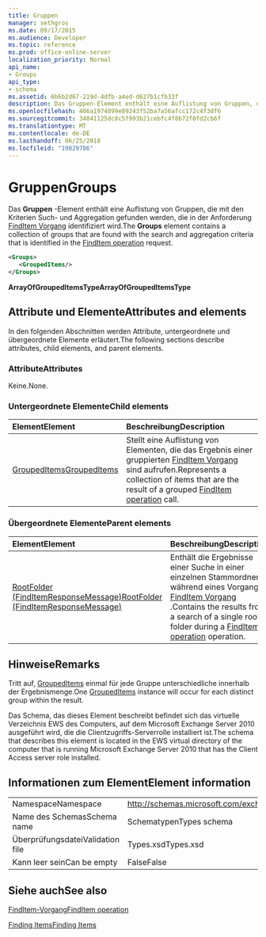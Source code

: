 ```yaml
---
title: Gruppen
manager: sethgros
ms.date: 09/17/2015
ms.audience: Developer
ms.topic: reference
ms.prod: office-online-server
localization_priority: Normal
api_name:
- Groups
api_type:
- schema
ms.assetid: 6b6b2d67-219d-4dfb-a4ed-d627b1cfb33f
description: Das Gruppen-Element enthält eine Auflistung von Gruppen, die mit den Kriterien Such- und Aggregation gefunden werden, die in der FindItem Vorgang Anforderung identifiziert wird.
ms.openlocfilehash: 406a1974899e89243f52ba7a56afcc172c4f3df6
ms.sourcegitcommit: 34041125dc8c5f993b21cebfc4f8b72f0fd2cb6f
ms.translationtype: MT
ms.contentlocale: de-DE
ms.lasthandoff: 06/25/2018
ms.locfileid: "19829786"
---
```

# <a name="groups"></a><span data-ttu-id="63be2-103">Gruppen</span><span class="sxs-lookup"><span data-stu-id="63be2-103">Groups</span></span>

<span data-ttu-id="63be2-104">Das **Gruppen** -Element enthält eine Auflistung von Gruppen, die mit den Kriterien Such- und Aggregation gefunden werden, die in der Anforderung [FindItem Vorgang](finditem-operation.md) identifiziert wird.</span><span class="sxs-lookup"><span data-stu-id="63be2-104">The **Groups** element contains a collection of groups that are found with the search and aggregation criteria that is identified in the [FindItem operation](finditem-operation.md) request.</span></span> 
  
```xml
<Groups>
   <GroupedItems/>
</Groups>
```

 <span data-ttu-id="63be2-105">**ArrayOfGroupedItemsType**</span><span class="sxs-lookup"><span data-stu-id="63be2-105">**ArrayOfGroupedItemsType**</span></span>
## <a name="attributes-and-elements"></a><span data-ttu-id="63be2-106">Attribute und Elemente</span><span class="sxs-lookup"><span data-stu-id="63be2-106">Attributes and elements</span></span>

<span data-ttu-id="63be2-107">In den folgenden Abschnitten werden Attribute, untergeordnete und übergeordnete Elemente erläutert.</span><span class="sxs-lookup"><span data-stu-id="63be2-107">The following sections describe attributes, child elements, and parent elements.</span></span>
  
### <a name="attributes"></a><span data-ttu-id="63be2-108">Attribute</span><span class="sxs-lookup"><span data-stu-id="63be2-108">Attributes</span></span>

<span data-ttu-id="63be2-109">Keine.</span><span class="sxs-lookup"><span data-stu-id="63be2-109">None.</span></span>
  
### <a name="child-elements"></a><span data-ttu-id="63be2-110">Untergeordnete Elemente</span><span class="sxs-lookup"><span data-stu-id="63be2-110">Child elements</span></span>

|<span data-ttu-id="63be2-111">**Element**</span><span class="sxs-lookup"><span data-stu-id="63be2-111">**Element**</span></span>|<span data-ttu-id="63be2-112">**Beschreibung**</span><span class="sxs-lookup"><span data-stu-id="63be2-112">**Description**</span></span>|
|:-----|:-----|
|[<span data-ttu-id="63be2-113">GroupedItems</span><span class="sxs-lookup"><span data-stu-id="63be2-113">GroupedItems</span></span>](groupeditems.md) <br/> |<span data-ttu-id="63be2-114">Stellt eine Auflistung von Elementen, die das Ergebnis einer gruppierten [FindItem Vorgang](finditem-operation.md) sind aufrufen.</span><span class="sxs-lookup"><span data-stu-id="63be2-114">Represents a collection of items that are the result of a grouped [FindItem operation](finditem-operation.md) call.</span></span>  <br/> |
   
### <a name="parent-elements"></a><span data-ttu-id="63be2-115">Übergeordnete Elemente</span><span class="sxs-lookup"><span data-stu-id="63be2-115">Parent elements</span></span>

|<span data-ttu-id="63be2-116">**Element**</span><span class="sxs-lookup"><span data-stu-id="63be2-116">**Element**</span></span>|<span data-ttu-id="63be2-117">**Beschreibung**</span><span class="sxs-lookup"><span data-stu-id="63be2-117">**Description**</span></span>|
|:-----|:-----|
|[<span data-ttu-id="63be2-118">RootFolder (FindItemResponseMessage)</span><span class="sxs-lookup"><span data-stu-id="63be2-118">RootFolder (FindItemResponseMessage)</span></span>](rootfolder-finditemresponsemessage.md) <br/> |<span data-ttu-id="63be2-119">Enthält die Ergebnisse einer Suche in einer einzelnen Stammordner während eines Vorgangs [FindItem Vorgang](finditem-operation.md) .</span><span class="sxs-lookup"><span data-stu-id="63be2-119">Contains the results from a search of a single root folder during a [FindItem operation](finditem-operation.md) operation.</span></span>  <br/> |
   
## <a name="remarks"></a><span data-ttu-id="63be2-120">Hinweise</span><span class="sxs-lookup"><span data-stu-id="63be2-120">Remarks</span></span>

<span data-ttu-id="63be2-121">Tritt auf, [GroupedItems](groupeditems.md) einmal für jede Gruppe unterschiedliche innerhalb der Ergebnismenge.</span><span class="sxs-lookup"><span data-stu-id="63be2-121">One [GroupedItems](groupeditems.md) instance will occur for each distinct group within the result.</span></span> 
  
<span data-ttu-id="63be2-122">Das Schema, das dieses Element beschreibt befindet sich das virtuelle Verzeichnis EWS des Computers, auf dem Microsoft Exchange Server 2010 ausgeführt wird, die die Clientzugriffs-Serverrolle installiert ist.</span><span class="sxs-lookup"><span data-stu-id="63be2-122">The schema that describes this element is located in the EWS virtual directory of the computer that is running Microsoft Exchange Server 2010 that has the Client Access server role installed.</span></span>
  
## <a name="element-information"></a><span data-ttu-id="63be2-123">Informationen zum Element</span><span class="sxs-lookup"><span data-stu-id="63be2-123">Element information</span></span>

|||
|:-----|:-----|
|<span data-ttu-id="63be2-124">Namespace</span><span class="sxs-lookup"><span data-stu-id="63be2-124">Namespace</span></span>  <br/> |http://schemas.microsoft.com/exchange/services/2006/types  <br/> |
|<span data-ttu-id="63be2-125">Name des Schemas</span><span class="sxs-lookup"><span data-stu-id="63be2-125">Schema name</span></span>  <br/> |<span data-ttu-id="63be2-126">Schematypen</span><span class="sxs-lookup"><span data-stu-id="63be2-126">Types schema</span></span>  <br/> |
|<span data-ttu-id="63be2-127">Überprüfungsdatei</span><span class="sxs-lookup"><span data-stu-id="63be2-127">Validation file</span></span>  <br/> |<span data-ttu-id="63be2-128">Types.xsd</span><span class="sxs-lookup"><span data-stu-id="63be2-128">Types.xsd</span></span>  <br/> |
|<span data-ttu-id="63be2-129">Kann leer sein</span><span class="sxs-lookup"><span data-stu-id="63be2-129">Can be empty</span></span>  <br/> |<span data-ttu-id="63be2-130">False</span><span class="sxs-lookup"><span data-stu-id="63be2-130">False</span></span>  <br/> |
   
## <a name="see-also"></a><span data-ttu-id="63be2-131">Siehe auch</span><span class="sxs-lookup"><span data-stu-id="63be2-131">See also</span></span>



[<span data-ttu-id="63be2-132">FindItem-Vorgang</span><span class="sxs-lookup"><span data-stu-id="63be2-132">FindItem operation</span></span>](finditem-operation.md)


[<span data-ttu-id="63be2-133">Finding Items</span><span class="sxs-lookup"><span data-stu-id="63be2-133">Finding Items</span></span>](http://msdn.microsoft.com/library/63af1f9c-464b-4fca-9ae3-3d60f24ca93c%28Office.15%29.aspx)


